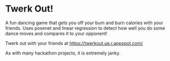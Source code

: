 
#  Twerk Out!

A fun dancing game that gets you off your bum and burn calories with your friends. Uses posenet and linear regression to detect how well you do some dance moves and compares it to your opponent!

Twerk out with your friends at https://twerkout.ue.r.appspot.com/

As with many hackathon projects, it is extremely janky.
